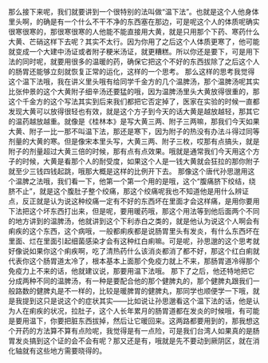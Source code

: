 那么接下来呢，我们就要讲到一个很特别的法叫做“温下法”。也就是这个人他身体里头啊，的确是有一个什么不干不净的东西塞在那边，可是呢这个人的体质呢确实很寒很寒的，那很寒很寒的人他能不能直接用大黄，就是只用那个下药、寒药什么大黄、芒硝这样下去呢？其实不太行。因为你用了之后这个人体质更寒了，他可能就变成一个大建中汤证或者附子粳米汤证，就更糟糕。所以你还是要下，可是用下法的同时呢，就要用很多的温暖的药，确保它把这个不好的东西拔除了之后这个人的肠胃还能够立刻就恢复正常的运化，这样的一个思考。
那么这样的思考我觉得这个温下法哦，我在讲义里头哦有给同学千金方的几个温脾汤，那个温脾汤呢其实比张仲景的这个大黄附子细辛汤还要猛的哦，因为温脾汤里头大黄放得很重的，那这个千金方的这个写法其实到后来我们都把它否定掉了，医家在实验的时候一直都发现大黄可以放得很轻也有效，就是这个方子到今天的话大黄是越放越轻，那其它的温药越放越重。就像是《桂林本》是写大黄三两、附子三两嘛，那我们今天如果大黄、附子一比一那不叫温下法，那还是寒下，因为附子的热没有办法斗得过同等剂量的大黄的寒。但是像宋本里头写，大黄三两、附子三枚，哎那有点搞头，就是附子的剂量超过大黄三倍的时候，那有点有点效果。哦就是通常我们今天用这个方子的时候，大黄是看那个人的耐受度，如果这个人是一钱大黄就会狂拉的那你附子就至少三钱四钱起跳，哦那大概是这样的比例开下去。
那像这个唐代孙思邈用这个温脾之法哦，我们看一下，他第一个第一个用的是哦，这个“腹痛脐下绞结，绕脐不止”，就是这个腹肚子整个绞痛，那这个绞痛呢我也不知道他是用什么辨证点，反正就是认为说这种绞痛一定有不好的东西坏在里面才会这样痛，是用你要用下法把这个坏东西打出来，但是呢，要用暖药哦，那这个用法等到他后面两个不同的地方讲到的温脾汤，他就讲到这个下利赤白之类的，就是他认为说这个人啊会有痢疾的这个东西，这个病哦，一般都痢疾都是说肠胃里头有发炎，有什么东西坏在里面、烂在里面引起细菌感染才会有这种红白痢嘛。可是呢，孙思邈的这个思考就好像说如果你这个痢疾啊，吃了清热药什么该消炎都消了都不好，那这个红白痢就代表你这个肠胃道太冷了，根本基本上面那个免疫力就上不来，那肠胃道冷得那个免疫力上不来的话，他就建议说，那要用温下法哦。
那下了之后，他还特地把它分成两种不同的温脾汤，有一种是要配合他的那个健脾丸的，那个健脾丸跟我们一般路数的健脾丸是不一样的，比较是暖脾胃的健脾丸，那同学也顺便学一下哦，就是我提到这只是说这个的症状其实——比如说让孙思邈看这个温下法的话，他是认为人在痢疾的状况，拉肚子，这个人长年累月的肠胃道都在发炎的时候哦，有可能是要用温下，你要把脏东西拔掉，然后让它暖回来。这两路都要用到的，那我想这个开药的方法算不算有点险呢，我觉得是有一点险，可是我们台湾人如果真的是肠胃发炎搞到这个证的会不会有呢？那又还是有，哦就是先不要动到厥阴区，就在消化轴就有这些地方需要晓得的。
